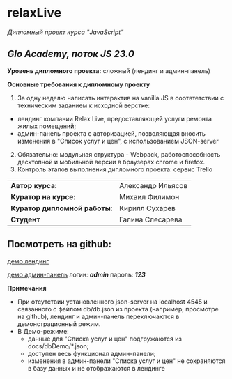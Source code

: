 # relaxLive 
_Дипломный проект курса "JavaScript"_
## _Glo Academy, поток JS 23.0_

**Уровень дипломного проекта:** сложный (лендинг и админ-панель)

**Основные требования к дипломному проекту**
1. За одну неделю написать интерактив на vanilla JS в соотвтетствии с техническим заданием к исходной верстке:
- лендинг компании Relax Live, предоставляющей услуги ремонта жилых помещений;
- админ-панель проекта с авторизацией, позволяющая вносить изменения в "Список услуг и цен", с использованием JSON-server 
2. Обязательно: модульная структура - Webpack, работоспособность десктопной и мобильной версии в браузерах chrome и firefox.
3. Контроль этапов выполнения дипломного проекта: сервис Trello

|  |  |
| --- | --- |
| **Автор курса:** | Александр Ильясов |
| **Куратор на курсе:** | Михаил Филимон |
| **Куратор дипломной работы:** | Кирилл Сухарев |
| **Студент** | Галина Слесарева |

## Посмотреть на github:

[демо лендинг](https://slesareva-gala.github.io/relaxLive/)

[демо админ-панель](https://slesareva-gala.github.io/relaxLive/admin/)
логин:  **_admin_** 
пароль: **_123_**

**Примечания**
- При отсутствии установленного json-server на localhost 4545 и связанного с файлом db/db.json из проекта (например, 
просмотре на github), лендинг и админ-панель переключаются в демонстрационный режим. 
- В Демо-режиме:
  - данные для "Списка услуг и цен" подгружаются из docs/dbDemo/*.json;
  - доступен весь функционал админ-панели;
  - изменения в админ-панели "Списка услуг и цен" не сохраняются в базу данных и не отображаются в лендинге
